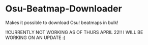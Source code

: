 # Osu-Beatmap-Downloader
Makes it possible to download Osu! beatmaps in bulk!

!!CURRENTLY NOT WORKING AS OF THURS APRIL 22!!
I WILL BE WORKING ON AN UPDATE :)
